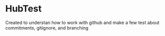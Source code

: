 # HubTest
Created to understan how to work with github and make a few test about commitments, gitignore, and branching
